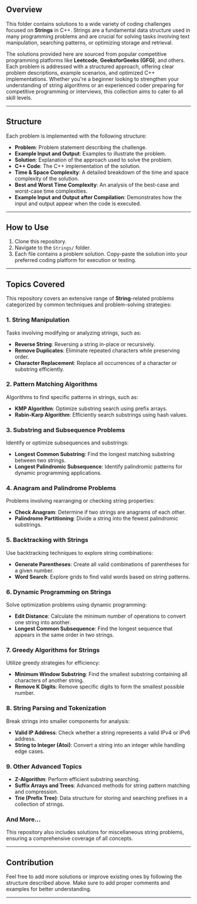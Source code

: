 ## Overview

This folder contains solutions to a wide variety of coding challenges focused on **Strings** in C++. Strings are a fundamental data structure used in many programming problems and are crucial for solving tasks involving text manipulation, searching patterns, or optimizing storage and retrieval.  

The solutions provided here are sourced from popular competitive programming platforms like **Leetcode**, **GeeksforGeeks (GFG)**, and others. Each problem is addressed with a structured approach, offering clear problem descriptions, example scenarios, and optimized C++ implementations. Whether you're a beginner looking to strengthen your understanding of string algorithms or an experienced coder preparing for competitive programming or interviews, this collection aims to cater to all skill levels.

---

## Structure

Each problem is implemented with the following structure:
- **Problem**: Problem statement describing the challenge.
- **Example Input and Output**: Examples to illustrate the problem.
- **Solution**: Explanation of the approach used to solve the problem.
- **C++ Code**: The C++ implementation of the solution.
- **Time & Space Complexity**: A detailed breakdown of the time and space complexity of the solution.
- **Best and Worst Time Complexity**: An analysis of the best-case and worst-case time complexities.
- **Example Input and Output after Compilation**: Demonstrates how the input and output appear when the code is executed.

---

## How to Use

1. Clone this repository.
2. Navigate to the `Strings/` folder.
3. Each file contains a problem solution. Copy-paste the solution into your preferred coding platform for execution or testing.

---

## Topics Covered

This repository covers an extensive range of **String**-related problems categorized by common techniques and problem-solving strategies:

### 1. **String Manipulation**  
Tasks involving modifying or analyzing strings, such as:  
- **Reverse String**: Reversing a string in-place or recursively.  
- **Remove Duplicates**: Eliminate repeated characters while preserving order.  
- **Character Replacement**: Replace all occurrences of a character or substring efficiently.  

### 2. **Pattern Matching Algorithms**  
Algorithms to find specific patterns in strings, such as:  
- **KMP Algorithm**: Optimize substring search using prefix arrays.  
- **Rabin-Karp Algorithm**: Efficiently search substrings using hash values.  

### 3. **Substring and Subsequence Problems**  
Identify or optimize subsequences and substrings:  
- **Longest Common Substring**: Find the longest matching substring between two strings.  
- **Longest Palindromic Subsequence**: Identify palindromic patterns for dynamic programming applications.  

### 4. **Anagram and Palindrome Problems**  
Problems involving rearranging or checking string properties:  
- **Check Anagram**: Determine if two strings are anagrams of each other.  
- **Palindrome Partitioning**: Divide a string into the fewest palindromic substrings.  

### 5. **Backtracking with Strings**  
Use backtracking techniques to explore string combinations:  
- **Generate Parentheses**: Create all valid combinations of parentheses for a given number.  
- **Word Search**: Explore grids to find valid words based on string patterns.  

### 6. **Dynamic Programming on Strings**  
Solve optimization problems using dynamic programming:  
- **Edit Distance**: Calculate the minimum number of operations to convert one string into another.  
- **Longest Common Subsequence**: Find the longest sequence that appears in the same order in two strings.  

### 7. **Greedy Algorithms for Strings**  
Utilize greedy strategies for efficiency:  
- **Minimum Window Substring**: Find the smallest substring containing all characters of another string.  
- **Remove K Digits**: Remove specific digits to form the smallest possible number.  

### 8. **String Parsing and Tokenization**  
Break strings into smaller components for analysis:  
- **Valid IP Address**: Check whether a string represents a valid IPv4 or IPv6 address.  
- **String to Integer (Atoi)**: Convert a string into an integer while handling edge cases.  

### 9. **Other Advanced Topics**  
- **Z-Algorithm**: Perform efficient substring searching.  
- **Suffix Arrays and Trees**: Advanced methods for string pattern matching and compression.  
- **Trie (Prefix Tree)**: Data structure for storing and searching prefixes in a collection of strings.  

### And More...  
This repository also includes solutions for miscellaneous string problems, ensuring a comprehensive coverage of all concepts.

---

## Contribution

Feel free to add more solutions or improve existing ones by following the structure described above. Make sure to add proper comments and examples for better understanding.

---
